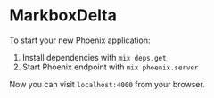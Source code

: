 # MarkboxDelta

To start your new Phoenix application:

1. Install dependencies with `mix deps.get`
2. Start Phoenix endpoint with `mix phoenix.server`

Now you can visit `localhost:4000` from your browser.
